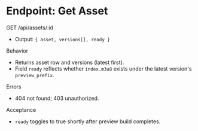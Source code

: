 # Endpoint: Get Asset

GET /api/assets/:id
- Output: `{ asset, versions[], ready }`

Behavior
- Returns asset row and versions (latest first).
- Field `ready` reflects whether `index.m3u8` exists under the latest version's `preview_prefix`.

Errors
- 404 not found; 403 unauthorized.

Acceptance
- `ready` toggles to true shortly after preview build completes.
